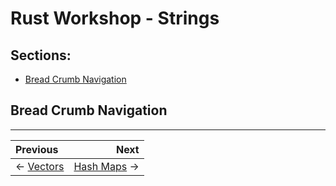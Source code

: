 # Rust Workshop - Strings

## Sections:

* [Bread Crumb Navigation](#bread-crumb-navigation)

## Bread Crumb Navigation
_________________________

Previous | Next
:------- | ---:
← [Vectors](./vectors.md) | [Hash Maps](./hash_maps.md) →
